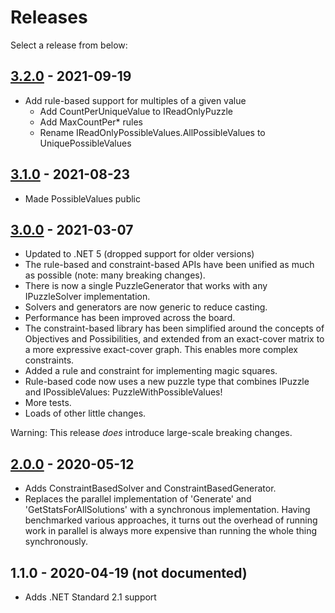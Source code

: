 ﻿# Releases

Select a release from below:

## [3.2.0](/releases/v3.2.0/) - 2021-09-19

* Add rule-based support for multiples of a given value
  * Add CountPerUniqueValue to IReadOnlyPuzzle
  * Add MaxCountPer* rules 
  * Rename IReadOnlyPossibleValues.AllPossibleValues to UniquePossibleValues

## [3.1.0](/releases/v3.1.0/) - 2021-08-23

* Made PossibleValues public

## [3.0.0](/releases/v3.0.0/) - 2021-03-07

* Updated to .NET 5 (dropped support for older versions)
* The rule-based and constraint-based APIs have been unified as much as possible (note: many breaking changes).
* There is now a single PuzzleGenerator that works with any IPuzzleSolver implementation.
* Solvers and generators are now generic to reduce casting.
* Performance has been improved across the board.
* The constraint-based library has been simplified around the concepts of Objectives and Possibilities, and extended from an exact-cover matrix to a more expressive exact-cover graph. This enables more complex constraints.
* Added a rule and constraint for implementing magic squares.
* Rule-based code now uses a new puzzle type that combines IPuzzle and IPossibleValues: PuzzleWithPossibleValues!
* More tests.
* Loads of other little changes.

Warning: This release *does* introduce large-scale breaking changes.

## [2.0.0](/releases/v2.0.0/) - 2020-05-12

*  Adds ConstraintBasedSolver and ConstraintBasedGenerator.
*  Replaces the parallel implementation of 'Generate' and 'GetStatsForAllSolutions' with a
   synchronous implementation. Having benchmarked various approaches, it turns out the overhead of
   running work in parallel is always more expensive than running the whole thing synchronously.

## 1.1.0 - 2020-04-19 (not documented)

*  Adds .NET Standard 2.1 support

